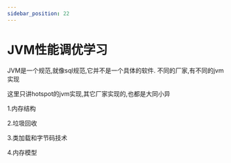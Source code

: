 ```yaml
---
sidebar_position: 22
---
```


# JVM性能调优学习

JVM是一个规范,就像sql规范,它并不是一个具体的软件. 不同的厂家,有不同的jvm实现

这里只讲hotspot的jvm实现,其它厂家实现的,也都是大同小异


1.内存结构

2.垃圾回收

3.类加载和字节码技术

4.内存模型
